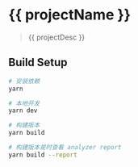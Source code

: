 # {{ projectName }}

> {{ projectDesc }}

## Build Setup

``` bash
# 安装依赖
yarn

# 本地开发
yarn dev

# 构建版本
yarn build

# 构建版本是时查看 analyzer report
yarn build --report
```


